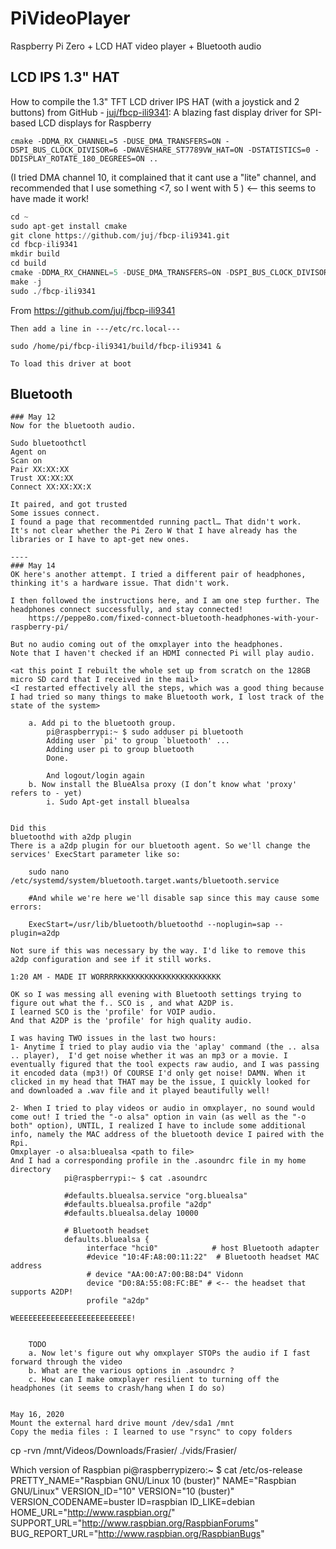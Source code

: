 # PiVideoPlayer
Raspberry Pi Zero + LCD HAT video player + Bluetooth audio


## LCD IPS 1.3" HAT

How to compile the 1.3" TFT LCD driver IPS HAT (with a joystick and 2 buttons)
from GitHub - [juj/fbcp-ili9341](https://github.com/juj/fbcp-ili9341): A blazing fast display driver for SPI-based LCD displays for Raspberry


~~~
cmake -DDMA_RX_CHANNEL=5 -DUSE_DMA_TRANSFERS=ON -DSPI_BUS_CLOCK_DIVISOR=6 -DWAVESHARE_ST7789VW_HAT=ON -DSTATISTICS=0 -DDISPLAY_ROTATE_180_DEGREES=ON ..
~~~

(I tried DMA channel 10, it complained that it cant use a "lite" channel, and recommended that I use something <7, so I went with 5 ) <-- this seems to have made it work!

~~~python
cd ~
sudo apt-get install cmake
git clone https://github.com/juj/fbcp-ili9341.git
cd fbcp-ili9341
mkdir build
cd build
cmake -DDMA_RX_CHANNEL=5 -DUSE_DMA_TRANSFERS=ON -DSPI_BUS_CLOCK_DIVISOR=6 -DWAVESHARE_ST7789VW_HAT=ON -DSTATISTICS=0 -DDISPLAY_ROTATE_180_DEGREES=ON ..
make -j
sudo ./fbcp-ili9341
~~~	
From <https://github.com/juj/fbcp-ili9341> 

	Then add a line in ---/etc/rc.local---
~~~
sudo /home/pi/fbcp-ili9341/build/fbcp-ili9341 &
~~~	
	To load this driver at boot


## Bluetooth
	### May 12
	Now for the bluetooth audio.
	
	Sudo bluetoothctl
	Agent on
	Scan on
	Pair XX:XX:XX
	Trust XX:XX:XX
	Connect XX:XX:XX:X
	
	It paired, and got trusted
	Some issues connect. 
	I found a page that recommentded running pactl… That didn't work.
	It's not clear whether the Pi Zero W that I have already has the libraries or I have to apt-get new ones.
	
	----
	### May 14
	OK here's another attempt. I tried a different pair of headphones, thinking it's a hardware issue. That didn't work.
	
	I then followed the instructions here, and I am one step further. The headphones connect successfully, and stay connected!
		https://peppe8o.com/fixed-connect-bluetooth-headphones-with-your-raspberry-pi/
		
	But no audio coming out of the omxplayer into the headphones.
	Note that I haven't checked if an HDMI connected Pi will play audio.
	
	<at this point I rebuilt the whole set up from scratch on the 128GB micro SD card that I received in the mail>
	<I restarted effectively all the steps, which was a good thing because I had tried so many things to make Bluetooth work, I lost track of the state of the system>
	
		a. Add pi to the bluetooth group.
			pi@raspberrypi:~ $ sudo adduser pi bluetooth
			Adding user `pi' to group `bluetooth' ...
			Adding user pi to group bluetooth
			Done.
			
			And logout/login again
		b. Now install the BlueAlsa proxy (I don’t know what 'proxy' refers to - yet)
			i. Sudo Apt-get install bluealsa
	
	
	Did this 
	bluetoothd with a2dp plugin
	There is a a2dp plugin for our bluetooth agent. So we'll change the services' ExecStart parameter like so:
	
		sudo nano /etc/systemd/system/bluetooth.target.wants/bluetooth.service
		
		#And while we're here we'll disable sap since this may cause some errors:
		
		ExecStart=/usr/lib/bluetooth/bluetoothd --noplugin=sap --plugin=a2dp
	
	Not sure if this was necessary by the way. I'd like to remove this a2dp configuration and see if it still works.
	
	1:20 AM - MADE IT WORRRRKKKKKKKKKKKKKKKKKKKKKKK
	
	OK so I was messing all evening with Bluetooth settings trying to figure out what the f.. SCO is , and what A2DP is.
	I learned SCO is the 'profile' for VOIP audio.
	And that A2DP is the 'profile' for high quality audio.
	
	I was having TWO issues in the last two hours:
	1- Anytime I tried to play audio via the 'aplay' command (the .. alsa .. player),  I'd get noise whether it was an mp3 or a movie. I eventually figured that the tool expects raw audio, and I was passing it encoded data (mp3!) Of COURSE I'd only get noise! DAMN. When it clicked in my head that THAT may be the issue, I quickly looked for and downloaded a .wav file and it played beautifully well!
	
	2- When I tried to play videos or audio in omxplayer, no sound would come out! I tried the "-o alsa" option in vain (as well as the "-o both" option), UNTIL, I realized I have to include some additional info, namely the MAC address of the bluetooth device I paired with the Rpi.
	Omxplayer -o alsa:bluealsa <path to file>
	And I had a corresponding profile in the .asoundrc file in my home directory
				pi@raspberrypi:~ $ cat .asoundrc
				
				#defaults.bluealsa.service "org.bluealsa"
				#defaults.bluealsa.profile "a2dp"
				#defaults.bluealsa.delay 10000
				
				# Bluetooth headset
				defaults.bluealsa {
				     interface "hci0"            # host Bluetooth adapter
				     #device "10:4F:A8:00:11:22"  # Bluetooth headset MAC address
				     # device "AA:00:A7:00:B8:D4" Vidonn
				     device "D0:8A:55:08:FC:BE" # <-- the headset that supports A2DP!
				     profile "a2dp"

	WEEEEEEEEEEEEEEEEEEEEEEEEEE!
	
	
		TODO
		a. Now let's figure out why omxplayer STOPs the audio if I fast forward through the video
		b. What are the various options in .asoundrc ?
		c. How can I make omxplayer resilient to turning off the headphones (it seems to crash/hang when I do so)
		

	May 16, 2020
	Mount the external hard drive mount /dev/sda1 /mnt
	Copy the media files : I learned to use "rsync" to copy folders

cp -rvn /mnt/Videos/Downloads/Frasier/ ./vids/Frasier/

Which version of Raspbian
pi@raspberrypizero:~ $ cat /etc/os-release
PRETTY_NAME="Raspbian GNU/Linux 10 (buster)"
NAME="Raspbian GNU/Linux"
VERSION_ID="10"
VERSION="10 (buster)"
VERSION_CODENAME=buster
ID=raspbian
ID_LIKE=debian
HOME_URL="http://www.raspbian.org/"
SUPPORT_URL="http://www.raspbian.org/RaspbianForums"
BUG_REPORT_URL="http://www.raspbian.org/RaspbianBugs"
